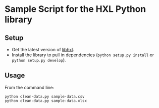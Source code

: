 # Sample Script for the HXL Python library

## Setup

* Get the latest version of [libhxl](https://github.com/HXLStandard/libhxl-python).
* Install the library to pull in dependencies (``python setup.py
  install`` or ``python setup.py develop``).

## Usage

From the command line:

```
python clean-data.py sample-data.csv
python clean-data.py sample-data.xlsx
```

